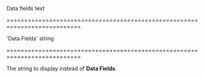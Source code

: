 <!--**
/*-------------------------------------------
    Auto-generated file. Do not modify.
-------------------------------------------

**-->
<!--d-->Data fields text<!--/d-->
===========================================================================
<!--default-->'Data Fields'<!--/default-->
<!--type-->string<!--/type-->
===========================================================================

<!--shortDescription-->
The string to display instead of **Data Fields**.
<!--/shortDescription-->

<!--fullDescription-->

<!--/fullDescription-->